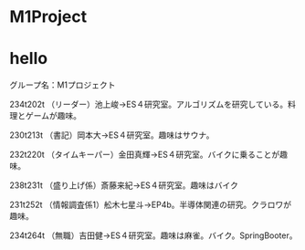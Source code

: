 # M1Project
# hello

グループ名：M1プロジェクト

234t202t （リーダー）池上峻→ES４研究室。アルゴリズムを研究している。料理とゲームが趣味。

230t213t （書記）岡本大→ES４研究室。趣味はサウナ。

232t220t （タイムキーパー）金田真輝→ES４研究室。バイクに乗ることが趣味。

238t231t （盛り上げ係）斎藤来紀→ES４研究室。趣味はバイク

231t252t （情報調査係1）舩木七星斗→EP4b。半導体関連の研究。クラロワが趣味。

234t264t （無職）吉田健→ES４研究室。趣味は麻雀。バイク。SpringBooter。

